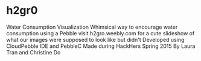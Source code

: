 # h2gr0
Water Consumption Visualization
Whimsical way to encourage water consumption using a Pebble
visit h2gro.weebly.com for a cute slideshow of what our images were supposed to look like but didn't
Developed using CloudPebble IDE and PebbleC
Made during HackHers Spring 2015 By Laura Tran and Christine Do
